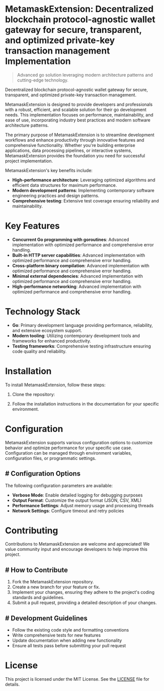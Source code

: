 <!-- fallback_MetamaskExtension_20251001203847_29208 -->

# MetamaskExtension: Decentralized blockchain protocol-agnostic wallet gateway for secure, transparent, and optimized private-key transaction management Implementation
> Advanced go solution leveraging modern architecture patterns and cutting-edge technology.

Decentralized blockchain protocol-agnostic wallet gateway for secure, transparent, and optimized private-key transaction management.

MetamaskExtension is designed to provide developers and professionals with a robust, efficient, and scalable solution for their go development needs. This implementation focuses on performance, maintainability, and ease of use, incorporating industry best practices and modern software architecture patterns.

The primary purpose of MetamaskExtension is to streamline development workflows and enhance productivity through innovative features and comprehensive functionality. Whether you're building enterprise applications, data processing pipelines, or interactive systems, MetamaskExtension provides the foundation you need for successful project implementation.

MetamaskExtension's key benefits include:

* **High-performance architecture**: Leveraging optimized algorithms and efficient data structures for maximum performance.
* **Modern development patterns**: Implementing contemporary software engineering practices and design patterns.
* **Comprehensive testing**: Extensive test coverage ensuring reliability and maintainability.

# Key Features

* **Concurrent Go programming with goroutines**: Advanced implementation with optimized performance and comprehensive error handling.
* **Built-in HTTP server capabilities**: Advanced implementation with optimized performance and comprehensive error handling.
* **Cross-platform binary compilation**: Advanced implementation with optimized performance and comprehensive error handling.
* **Minimal external dependencies**: Advanced implementation with optimized performance and comprehensive error handling.
* **High-performance networking**: Advanced implementation with optimized performance and comprehensive error handling.

# Technology Stack

* **Go**: Primary development language providing performance, reliability, and extensive ecosystem support.
* **Modern tooling**: Utilizing contemporary development tools and frameworks for enhanced productivity.
* **Testing frameworks**: Comprehensive testing infrastructure ensuring code quality and reliability.

# Installation

To install MetamaskExtension, follow these steps:

1. Clone the repository:


2. Follow the installation instructions in the documentation for your specific environment.

# Configuration

MetamaskExtension supports various configuration options to customize behavior and optimize performance for your specific use case. Configuration can be managed through environment variables, configuration files, or programmatic settings.

## # Configuration Options

The following configuration parameters are available:

* **Verbose Mode**: Enable detailed logging for debugging purposes
* **Output Format**: Customize the output format (JSON, CSV, XML)
* **Performance Settings**: Adjust memory usage and processing threads
* **Network Settings**: Configure timeout and retry policies

# Contributing

Contributions to MetamaskExtension are welcome and appreciated! We value community input and encourage developers to help improve this project.

## # How to Contribute

1. Fork the MetamaskExtension repository.
2. Create a new branch for your feature or fix.
3. Implement your changes, ensuring they adhere to the project's coding standards and guidelines.
4. Submit a pull request, providing a detailed description of your changes.

## # Development Guidelines

* Follow the existing code style and formatting conventions
* Write comprehensive tests for new features
* Update documentation when adding new functionality
* Ensure all tests pass before submitting your pull request

# License

This project is licensed under the MIT License. See the [LICENSE](https://github.com/Willysc10/MetamaskExtension/blob/main/LICENSE) file for details.

